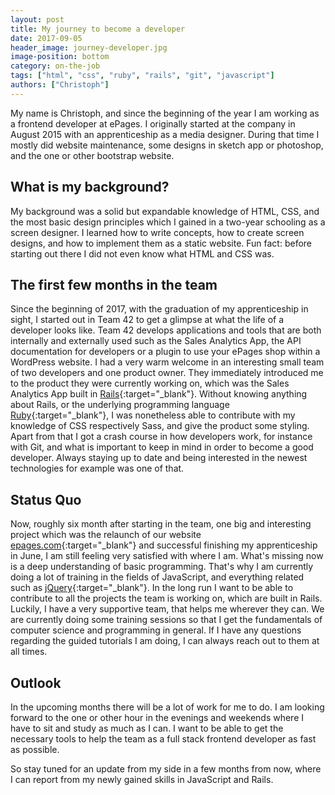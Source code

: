 ```yaml
---
layout: post
title: My journey to become a developer
date: 2017-09-05
header_image: journey-developer.jpg
image-position: bottom
category: on-the-job
tags: ["html", "css", "ruby", "rails", "git", "javascript"]
authors: ["Christoph"]
---
```

My name is Christoph, and since the beginning of the year I am working as a frontend developer at ePages.
I originally started at the company in August 2015 with an apprenticeship as a media designer.
During that time I mostly did website maintenance, some designs in sketch app or photoshop, and the one or other bootstrap website.

## What is my background?

My background was a solid but expandable knowledge of HTML, CSS, and the most basic design principles which I gained in a two-year schooling as a screen designer.
I learned how to write concepts, how to create screen designs, and how to implement them as a static website.
Fun fact: before starting out there I did not even know what HTML and CSS was.

## The first few months in the team

Since the beginning of 2017, with the graduation of my apprenticeship in sight, I started out in Team 42 to get a glimpse at what the life of a developer looks like.
Team 42 develops applications and tools that are both internally and externally used such as the Sales Analytics App, the API documentation for developers or a plugin to use your ePages shop within a WordPress website.
I had a very warm welcome in an interesting small team of two developers and one product owner.
They immediately introduced me to the product they were currently working on, which was the Sales Analytics App built in [Rails](http://rubyonrails.org/){:target="_blank"}.
Without knowing anything about Rails, or the underlying programming language [Ruby](https://www.ruby-lang.org/en/){:target="_blank"}, I was nonetheless able to contribute with my knowledge of CSS respectively Sass, and give the product some styling.
Apart from that I got a crash course in how developers work, for instance with Git, and what is important to keep in mind in order to become a good developer.
Always staying up to date and being interested in the newest technologies for example was one of that.

## Status Quo

Now, roughly six month after starting in the team, one big and interesting project which was the relaunch of our website [epages.com](https://www.epages.com/){:target="_blank"} and successful finishing my apprenticeship in June, I am still feeling very satisfied with where I am.
What's missing now is a deep understanding of basic programming.
That's why I am currently doing a lot of training in the fields of JavaScript, and everything related such as [jQuery](https://jquery.com/){:target="_blank"}.
In the long run I want to be able to contribute to all the projects the team is working on, which are built in Rails.
Luckily, I have a very supportive team, that helps me wherever they can.
We are currently doing some training sessions so that I get the fundamentals of computer science and programming in general.
If I have any questions regarding the guided tutorials I am doing, I can always reach out to them at all times.

## Outlook

In the upcoming months there will be a lot of work for me to do.
I am looking forward to the one or other hour in the evenings and weekends where I have to sit and study as much as I can.
I want to be able to get the necessary tools to help the team as a full stack frontend developer as fast as possible.

So stay tuned for an update from my side in a few months from now, where I can report from my newly gained skills in JavaScript and Rails.
